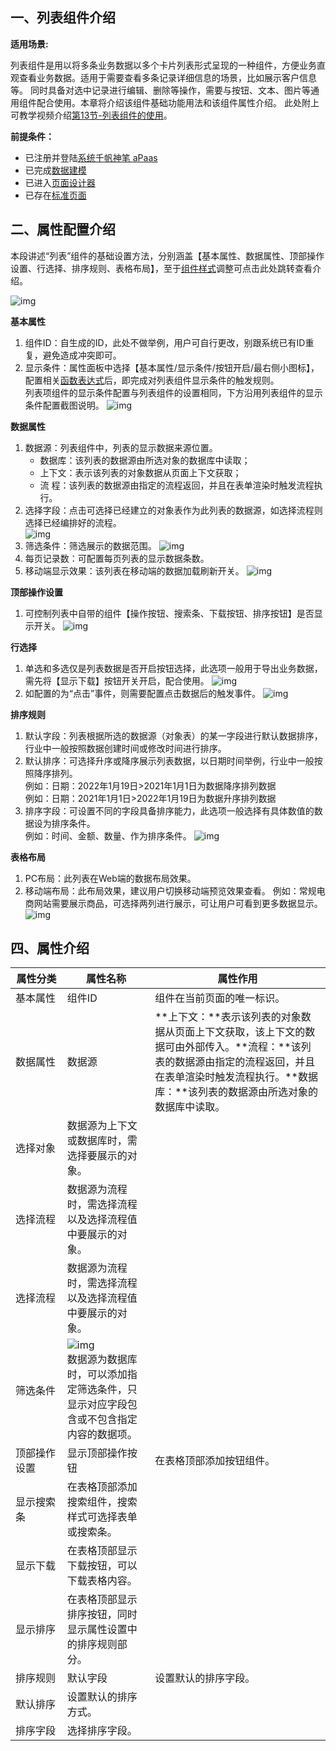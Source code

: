 
## **一、列表组件介绍**
**适用场景:**

列表组件是用以将多条业务数据以多个卡片列表形式呈现的一种组件，方便业务直观查看业务数据。适用于需要查看多条记录详细信息的场景，比如展示客户信息等。
同时具备对选中记录进行编辑、删除等操作，需要与按钮、文本、图片等通用组件配合使用。本章将介绍该组件基础功能用法和该组件属性介绍。
此处附上可教学视频介绍[第13节-列表组件的使用](https://mp.weixin.qq.com/s/DOE3yNRA8L6V1ln9qt--rA)。  

**前提条件：**  

- 已注册并登陆[系统千帆神笔 aPaas](https://help.apaas.cloud.tencent.com/docs/product/%E5%BF%AB%E9%80%9F%E5%85%A5%E9%97%A8/%E5%BC%80%E5%8F%91%E8%80%85%E6%B3%A8%E5%86%8C%E6%B5%81%E7%A8%8B)
- 已完成[数据建模](https://help.apaas.cloud.tencent.com/docs/product/%E4%BD%BF%E7%94%A8%E6%8C%87%E5%8D%97/%E6%95%B0%E6%8D%AE%E5%BB%BA%E6%A8%A1/%E5%AF%B9%E8%B1%A1%E5%BB%BA%E6%A8%A1)
- 已进入[页面设计器](https://help.apaas.cloud.tencent.com/docs/product/%E4%BD%BF%E7%94%A8%E6%8C%87%E5%8D%97/%E9%A1%B5%E9%9D%A2%E5%AE%9A%E4%B9%89/%E8%AE%BE%E8%AE%A1%E5%99%A8%E9%A1%B5%E9%9D%A2%E6%95%B4%E4%BD%93%E4%BB%8B%E7%BB%8D)
- 已存在[标准页面](https://help.apaas.cloud.tencent.com/docs/product/%E4%BD%BF%E7%94%A8%E6%8C%87%E5%8D%97/%E9%A1%B5%E9%9D%A2%E5%AE%9A%E4%B9%89/%E8%AE%BE%E8%AE%A1%E5%99%A8%E9%A1%B5%E9%9D%A2%E6%95%B4%E4%BD%93%E4%BB%8B%E7%BB%8D)

## **二、属性配置介绍**
本段讲述“列表”组件的基础设置方法，分别涵盖【基本属性、数据属性、顶部操作设置、行选择、排序规则、表格布局】，至于[组件样式](https://help.apaas.cloud.tencent.com/docs/product/%E4%BD%BF%E7%94%A8%E6%8C%87%E5%8D%97/%E9%A1%B5%E9%9D%A2%E5%AE%9A%E4%B9%89/%E8%AE%BE%E8%AE%A1%E5%99%A8%E9%A1%B5%E9%9D%A2%E6%95%B4%E4%BD%93%E4%BB%8B%E7%BB%8D#%E5%8F%B3%E4%BE%A7%E5%B1%9E%E6%80%A7%E9%9D%A2%E6%9D%BF)调整可点击此处跳转查看介绍。

![img](https://qcloudimg.tencent-cloud.cn/raw/4eb71ffb42b4a6edbbd3aaf3ec11a06b.png)

**基本属性**  

1. 组件ID：自生成的ID，此处不做举例，用户可自行更改，别跟系统已有ID重复，避免造成冲突即可。  
2. 显示条件：属性面板中选择【基本属性/显示条件/按钮开启/最右侧小图标】，配置相关[函数表达式](https://help.apaas.cloud.tencent.com/docs/product/%E4%B8%93%E9%A2%98%E6%8C%87%E5%8D%97/%E8%A1%A8%E8%BE%BE%E5%BC%8F%E4%BD%BF%E7%94%A8%E6%8C%87%E5%8D%97)后，即完成对列表组件显示条件的触发规则。  
     列表项组件的显示条件配置与列表组件的设置相同，下方沿用列表组件的显示条件配置截图说明。
![img](https://qcloudimg.tencent-cloud.cn/raw/603eeaeb5e92eb855029852c5e39aa62.png)

**数据属性**  

1. 数据源：列表组件中，列表的显示数据来源位置。  
   - 数据库：该列表的数据源由所选对象的数据库中读取；
   - 上下文：表示该列表的对象数据从页面上下文获取；  
   - 流  程：该列表的数据源由指定的流程返回，并且在表单渲染时触发流程执行。  
2. 选择字段：点击可选择已经建立的对象表作为此列表的数据源，如选择流程则选择已经编排好的流程。  
![img](https://qcloudimg.tencent-cloud.cn/raw/4a4e44170e64886b7b376fd040866f22.png)
3. 筛选条件：筛选展示的数据范围。
![img](https://qcloudimg.tencent-cloud.cn/raw/7307d0250a5143259fb61e88da86d77d.png)  
4. 每页记录数：可配置每页列表的显示数据条数。  
5. 移动端显示效果：该列表在移动端的数据加载刷新开关。
![img](https://qcloudimg.tencent-cloud.cn/raw/34be0442741a7579168d601aa7efd165.png)

**顶部操作设置**  

1. 可控制列表中自带的组件【操作按钮、搜索条、下载按钮、排序按钮】是否显示开关。
![img](https://qcloudimg.tencent-cloud.cn/raw/a484ec3ab94572dde164c93347a6a38e.png)

**行选择** 

1. 单选和多选仅是列表数据是否开启按钮选择，此选项一般用于导出业务数据，需先将【显示下载】按钮开关开启，配合使用。
![img](https://qcloudimg.tencent-cloud.cn/raw/617d1b75301d0102f0dc4504d2d2c280.png)
2. 如配置的为“点击”事件，则需要配置点击数据后的触发事件。
![img](https://qcloudimg.tencent-cloud.cn/raw/299df4fe5dd8b93a37bf4e5b714f44cd.png)

**排序规则**

1.  默认字段：列表根据所选的数据源（对象表）的某一字段进行默认数据排序，行业中一般按照数据创建时间或修改时间进行排序。
2.  默认排序：可选择升序或降序展示列表数据，以日期时间举例，行业中一般按照降序排列。  
             例如：日期：2022年1月19日>2021年1月1日为数据降序排列数据  
             例如：日期：2021年1月1日>2022年1月19日为数据升序排列数据
3.  排序字段：可设置不同的字段具备排序能力，此选项一般选择有具体数值的数据设为排序条件。  
             例如：时间、金额、数量、作为排序条件。
![img](https://qcloudimg.tencent-cloud.cn/raw/46dc0050d74806c79dc763148d08ee96.png)


**表格布局**  

1. PC布局：此列表在Web端的数据布局效果。
2. 移动端布局：此布局效果，建议用户切换移动端预览效果查看。
             例如：常规电商网站需要展示商品，可选择两列进行展示，可让用户可看到更多数据显示。
![img](https://qcloudimg.tencent-cloud.cn/raw/612f1904591bc755519f4115dc180f1b.png)




## **四、属性介绍**

| 属性分类     | 属性名称                                                     | 属性作用                                                     |
| ------------ | ------------------------------------------------------------ | ------------------------------------------------------------ |
| 基本属性 <img width="300em"/>   | 组件ID                                                       | 组件在当前页面的唯一标识。                                   |
| 数据属性     | 数据源                                                       | **上下文：**表示该列表的对象数据从页面上下文获取，该上下文的数据可由外部传入。**流程：**该列表的数据源由指定的流程返回，并且在表单渲染时触发流程执行。**数据库：**该列表的数据源由所选对象的数据库中读取。 |
| 选择对象     | 数据源为上下文或数据库时，需选择要展示的对象。               |                                                              |
| 选择流程     | 数据源为流程时，需选择流程以及选择流程值中要展示的对象。     |                                                              |
| 选择流程     | 数据源为流程时，需选择流程以及选择流程值中要展示的对象。     |                                                              |
| 筛选条件     | ![img](https://main.qcloudimg.com/raw/9e7ce56b8ef61809e601e5e8a4ed6f28.png)<br/>数据源为数据库时，可以添加指定筛选条件，只显示对应字段包含或不包含指定内容的数据项。 |                                                              |
| 顶部操作设置 | 显示顶部操作按钮                                             | 在表格顶部添加按钮组件。                                     |
| 显示搜索条   | 在表格顶部添加搜索组件，搜索样式可选择表单或搜索条。         |                                                              |
| 显示下载     | 在表格顶部显示下载按钮，可以下载表格内容。                   |                                                              |
| 显示排序     | 在表格顶部显示排序按钮，同时显示属性设置中的排序规则部分。   |                                                              |
| 排序规则     | 默认字段                                                     | 设置默认的排序字段。                                         |
| 默认排序     | 设置默认的排序方式。                                         |                                                              |
| 排序字段     | 选择排序字段。                                               |                                                              |

